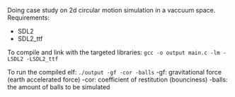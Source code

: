 Doing case study on 2d circular motion simulation in a vaccuum space.
Requirements:
- SDL2
- SDL2_ttf

To compile and link with the targeted libraries:
`gcc -o output main.c -lm -LSDL2 -LSDL2_ttf`

To run the compiled elf:
`./output -gf -cor -balls`
-gf: gravitational force (earth accelerated force)
-cor: coefficient of restitution (bounciness)
-balls: the amount of balls to be simulated

